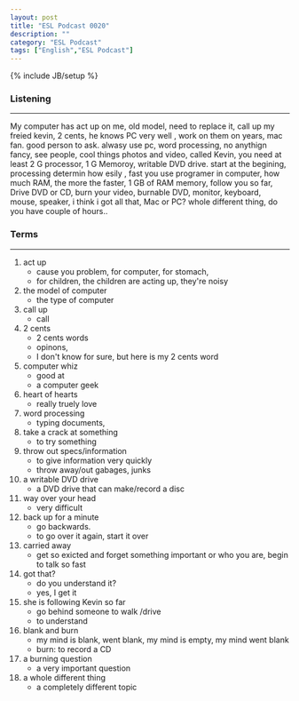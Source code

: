 ```yaml
---
layout: post
title: "ESL Podcast 0020"
description: ""
category: "ESL Podcast"
tags: ["English","ESL Podcast"]
---
```

{% include JB/setup %}

### Listening
-----
My computer has act up on me, old model, need to replace it, call up my freied kevin, 2 cents, he knows PC very well , work on them on years, mac fan. good person to ask. alwasy use pc, word processing, no anythign fancy, see people, cool things photos and video, called Kevin, you need at least 2 G processor, 1 G Memoroy, writable DVD drive. start at the begining, processing determin how esily , fast you use programer in computer, how much RAM, the more the faster, 1 GB of RAM memory, follow you so far, Drive DVD or CD, burn your video, burnable DVD, monitor, keyboard, mouse, speaker, i think i got all that, Mac or PC? whole different thing, do you have couple of hours..


### Terms
--------
1. act up
    * cause you problem, for computer, for stomach, 
    * for children, the children are acting up, they're noisy
2. the model of computer
    * the type of computer
3. call up
    * call
4. 2 cents
    * 2 cents words
    * opinons, 
    * I don't know for sure, but here is my 2 cents word
5. computer whiz
    * good at 
    * a computer geek
6. heart of hearts
    * really truely love
7. word processing
    * typing documents, 
8. take a crack at something
    * to try something
9. throw out specs/information
    * to give information very quickly
    * throw away/out gabages, junks
10. a writable DVD drive
    * a DVD drive that can make/record a disc
11. way over your head
    * very difficult
12. back up for a minute
    * go backwards. 
    * to go over it again, start it over
13. carried away 
    * get so exicted and forget something important or who you are, begin to talk so fast
14. got that?
    * do you understand it?
    * yes, I get it
15. she is following Kevin so far
    * go behind someone to walk /drive
    * to understand
16. blank and burn
    * my mind is blank, went blank, my mind is empty, my mind went blank
    * burn: to record a CD
17. a burning question
    * a very important question
18. a whole different thing
    * a completely different topic
